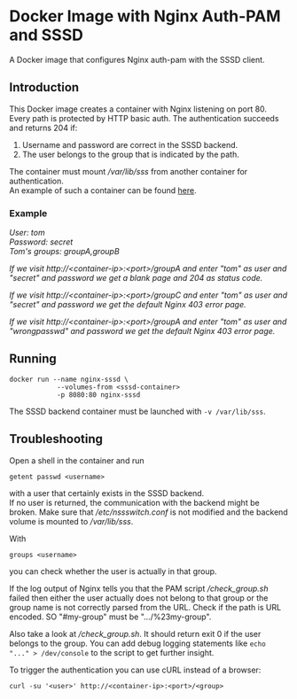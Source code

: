 # Docker Image with Nginx Auth-PAM and SSSD
A Docker image that configures Nginx auth-pam with the SSSD client.

## Introduction

This Docker image creates a container with Nginx listening on port 80. 
Every path is protected by HTTP basic auth. The authentication succeeds and returns 204 if:

1. Username and password are correct in the SSSD backend.
2. The user belongs to the group that is indicated by the path.

The container must mount */var/lib/sss* from another container for authentication.  
An example of such a container can be found [here](https://github.com/phihos/docker-sssd-krb5-ldap/).

### Example

*User: tom  
Password: secret  
Tom's groups: groupA,groupB*

*If we visit http://\<container-ip>:\<port>/groupA and enter "tom" as user and "secret" and password we get a blank page and 204 as status code.*

*If we visit http://\<container-ip>:\<port>/groupC and enter "tom" as user and "secret" and password we get the default Nginx 403 error page.*

*If we visit http://\<container-ip>:\<port>/groupA and enter "tom" as user and "wrongpasswd" and password we get the default Nginx 403 error page.*

## Running

```
docker run --name nginx-sssd \
            --volumes-from <sssd-container> 
            -p 8080:80 nginx-sssd
```

The SSSD backend container must be launched with ```-v /var/lib/sss```.

## Troubleshooting

Open a shell in the container and run

```
getent passwd <username>
```

with a user that certainly exists in the SSSD backend.  
If no user is returned, the communication with the backend might be broken. 
Make sure that */etc/nssswitch.conf* is not modified and the backend volume is mounted to */var/lib/sss*.

With
```
groups <username>
```
you can check whether the user is actually in that group.

If the log output of Nginx tells you that the PAM script */check_group.sh* failed then either the user actually does not belong to that group
or the group name is not correctly parsed from the URL. Check if the path is URL encoded. SO "#my-group" must be ".../%23my-group".  

Also take a look at */check_group.sh*. It should return exit 0 if the user belongs to the group.
You can add debug logging statements like ```echo "..." > /dev/console``` to the script to get further insight.

To trigger the authentication you can use cURL instead of a browser:

```
curl -su '<user>' http://<container-ip>:<port>/<group>
```
